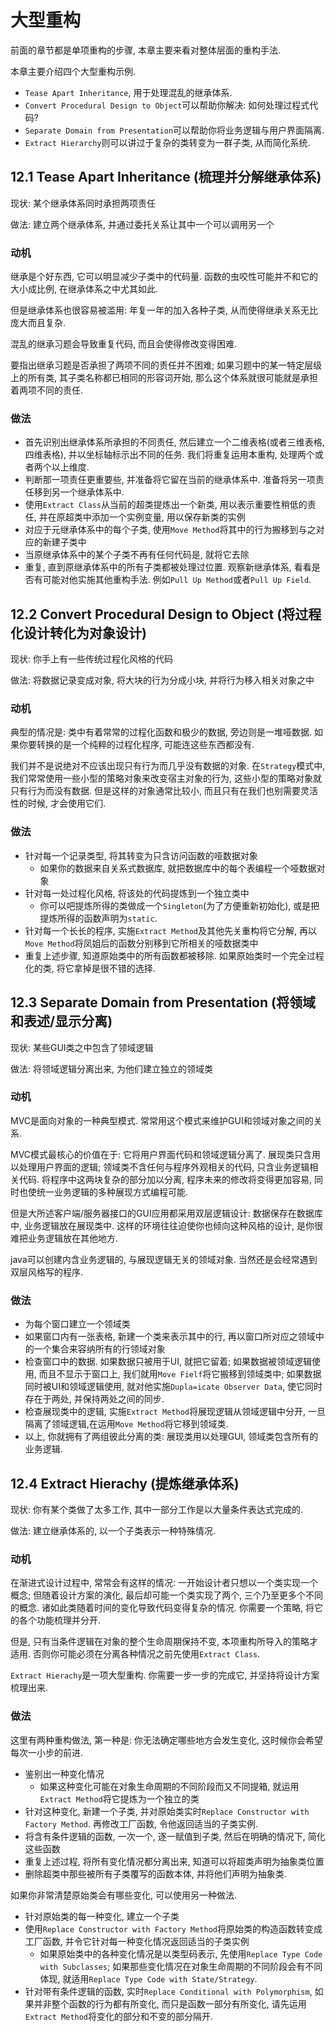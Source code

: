 # 大型重构

前面的章节都是单项重构的步骤, 本章主要来看对整体层面的重构手法. 

本章主要介绍四个大型重构示例.

- `Tease Apart Inheritance`, 用于处理混乱的继承体系.
- `Convert Procedural Design to Object`可以帮助你解决: 如何处理过程式代码?
- `Separate Domain from Presentation`可以帮助你将业务逻辑与用户界面隔离.
- `Extract Hierarchy`则可以讲过于复杂的类转变为一群子类, 从而简化系统.


## 12.1 Tease Apart Inheritance (梳理并分解继承体系)

现状: 某个继承体系同时承担两项责任

做法: 建立两个继承体系, 并通过委托关系让其中一个可以调用另一个

### 动机

继承是个好东西, 它可以明显减少子类中的代码量. 函数的虫咬性可能并不和它的大小成比例, 在继承体系之中尤其如此. 

但是继承体系也很容易被滥用: 年复一年的加入各种子类, 从而使得继承关系无比庞大而且复杂. 

混乱的继承习题会导致重复代码, 而且会使得修改变得困难. 

要指出继承习题是否承担了两项不同的责任并不困难; 如果习题中的某一特定层级上的所有类, 其子类名称都已相同的形容词开始, 那么这个体系就很可能就是承担着两项不同的责任.

### 做法

- 首先识别出继承体系所承担的不同责任, 然后建立一个二维表格(或者三维表格,四维表格), 并以坐标轴标示出不同的任务. 我们将重复运用本重构, 处理两个或者两个以上维度. 
- 判断那一项责任更重要些, 并准备将它留在当前的继承体系中. 准备将另一项责任移到另一个继承体系中. 
- 使用`Extract Class`从当前的超类提炼出一个新类, 用以表示重要性稍低的责任, 并在原超类中添加一个实例变量, 用以保存新类的实例
- 对应于元继承体系中的每个子类, 使用`Move Method`将其中的行为搬移到与之对应的新建子类中
- 当原继承体系中的某个子类不再有任何代码是, 就将它去除
- 重复, 直到原继承体系中的所有子类都被处理过位置. 观察新继承体系, 看看是否有可能对他实施其他重构手法. 例如`Pull Up Method`或者`Pull Up Field`.

## 12.2 Convert Procedural Design to Object (将过程化设计转化为对象设计)

现状: 你手上有一些传统过程化风格的代码

做法: 将数据记录变成对象, 将大块的行为分成小块, 并将行为移入相关对象之中

### 动机

典型的情况是: 类中有着常常的过程化函数和极少的数据, 旁边则是一堆哑数据. 如果你要转换的是一个纯粹的过程化程序, 可能连这些东西都没有.

我们并不是说绝对不应该出现只有行为而几乎没有数据的对象. 在`Strategy`模式中, 我们常常使用一些小型的策略对象来改变宿主对象的行为, 这些小型的策略对象就只有行为而没有数据. 但是这样的对象通常比较小, 而且只有在我们也别需要灵活性的时候, 才会使用它们. 

### 做法

- 针对每一个记录类型, 将其转变为只含访问函数的哑数据对象
  - 如果你的数据来自关系式数据库, 就把数据库中的每个表编程一个哑数据对象
- 针对每一处过程化风格, 将该处的代码提炼到一个独立类中
  - 你可以吧提炼所得的类做成一个`Singleton`(为了方便重新初始化), 或是把提炼所得的函数声明为`static`. 
- 针对每一个长长的程序, 实施`Extract Method`及其他先关重构将它分解, 再以`Move Method`将凤姐后的函数分别移到它所相关的哑数据类中
- 重复上述步骤, 知道原始类中的所有函数都被移除. 如果原始类时一个完全过程化的类, 将它拿掉是很不错的选择. 

## 12.3 Separate Domain from Presentation (将领域和表述/显示分离)

现状: 某些GUI类之中包含了领域逻辑

做法: 将领域逻辑分离出来, 为他们建立独立的领域类

### 动机

MVC是面向对象的一种典型模式. 常常用这个模式来维护GUI和领域对象之间的关系.

MVC模式最核心的价值在于: 它将用户界面代码和领域逻辑分离了. 展现类只含用以处理用户界面的逻辑; 领域类不含任何与程序外观相关的代码, 只含业务逻辑相关代码. 将程序中这两块复杂的部分加以分离, 程序未来的修改将变得更加容易, 同时也使统一业务逻辑的多种展现方式编程可能. 

但是大所述客户端/服务器接口的GUI应用都采用双层逻辑设计: 数据保存在数据库中, 业务逻辑放在展现类中. 这样的环境往往迫使你也倾向这种风格的设计, 是你很难把业务逻辑放在其他地方.

java可以创建内含业务逻辑的, 与展现逻辑无关的领域对象. 当然还是会经常遇到双层风格写的程序.

### 做法

- 为每个窗口建立一个领域类
- 如果窗口内有一张表格, 新建一个类来表示其中的行, 再以窗口所对应之领域中的一个集合来容纳所有的行领域对象
- 检查窗口中的数据. 如果数据只被用于UI, 就把它留着; 如果数据被领域逻辑使用, 而且不显示于窗口上, 我们就用`Move Fielf`将它搬移到领域类中; 如果数据同时被UI和领域逻辑使用, 就对他实施`Dupla=icate Observer Data`, 使它同时存在于两处, 并保持两处之间的同步.
- 检查展现类中的逻辑, 实施`Extract Method`将展现逻辑从领域逻辑中分开, 一旦隔离了领域逻辑,在运用`Move Method`将它移到领域类.
- 以上, 你就拥有了两组彼此分离的类: 展现类用以处理GUI, 领域类包含所有的业务逻辑.

## 12.4 Extract Hierachy (提炼继承体系)

现状: 你有某个类做了太多工作, 其中一部分工作是以大量条件表达式完成的.

做法: 建立继承体系的, 以一个子类表示一种特殊情况. 

### 动机

在渐进式设计过程中, 常常会有这样的情况: 一开始设计者只想以一个类实现一个概念; 但随着设计方案的演化, 最后却可能一个类实现了两个, 三个乃至更多个不同的概念. 诸如此类随着时间的变化导致代码变得复杂的情况. 你需要一个策略, 将它的各个功能梳理并分开. 

但是, 只有当条件逻辑在对象的整个生命周期保持不变, 本项重构所导入的策略才适用. 否则你可能必须在分离各种情况之前先使用`Extract Class`.

`Extract Hierachy`是一项大型重构. 你需要一步一步的完成它, 并坚持将设计方案梳理出来.

### 做法

这里有两种重构做法, 第一种是: 你无法确定哪些地方会发生变化, 这时候你会希望每次一小步的前进.

- 鉴别出一种变化情况
  - 如果这种变化可能在对象生命周期的不同阶段而又不同提箱, 就运用`Extract Method`将它提炼为一个独立的类
- 针对这种变化, 新建一个子类, 并对原始类实时`Replace Constructor with Factory Method`. 再修改工厂函数, 令他返回适当的子类实例.
- 将含有条件逻辑的函数, 一次一个, 逐一赋值到子类, 然后在明确的情况下, 简化这些函数
- 重复上述过程, 将所有变化情况都分离出来, 知道可以将超类声明为抽象类位置
- 删除超类中那些被所有子类覆写的函数本体, 并将他们声明为抽象类.

如果你非常清楚原始类会有哪些变化, 可以使用另一种做法.

- 针对原始类的每一种变化, 建立一个子类
- 使用`Replace Constructor with Factory Method`将原始类的构造函数转变成工厂函数, 并令它针对每一种变化情况返回适当的子类实例
  - 如果原始类中的各种变化情况是以类型码表示, 先使用`Replace Type Code with Subclasses`; 如果那些变化情况在对象生命周期的不同阶段会有不同体现, 就适用`Replace Type Code with State/Strategy`.
- 针对带有条件逻辑的函数, 实时`Replace Conditional with Polymorphism`, 如果并非整个函数的行为都有所变化, 而只是函数一部分有所变化, 请先运用`Extract Method`将变化的部分和不变的部分隔开. 


